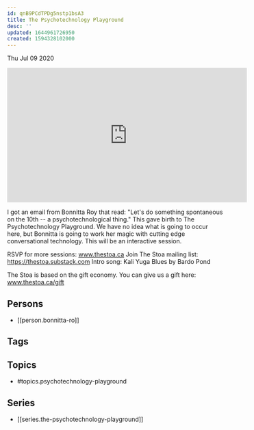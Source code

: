 ```yaml
---
id: qnB9PCdTPDg5nstp1bsA3
title: The Psychotechnology Playground
desc: ''
updated: 1644961726950
created: 1594328102000
---
```





Thu Jul 09 2020

<iframe width="560" height="315" src="https://www.youtube.com/embed/Ln1oymI5Uhw" title="The Psychotechnology Playground w/ Bonnitta Ro (July 3rd, 2020)" frameborder="0" allow="accelerometer; autoplay; clipboard-write; encrypted-media; gyroscope; picture-in-picture" allowfullscreen ></iframe>

I got an email from Bonnitta Roy that read: "Let's do something spontaneous on the 10th -- a psychotechnological thing." This gave birth to The Psychotechnology Playground. We have no idea what is going to occur here, but Bonnitta is going to work her magic with cutting edge conversational technology. This will be an interactive session.

RSVP for more sessions: www.thestoa.ca
Join The Stoa mailing list: https://thestoa.substack.com
Intro song: Kali Yuga Blues by Bardo Pond

The Stoa is based on the gift economy. You can give us a gift here: www.thestoa.ca/gift

## Persons

- [[person.bonnitta-ro]]

## Tags



## Topics

- #topics.psychotechnology-playground

## Series

- [[series.the-psychotechnology-playground]]

